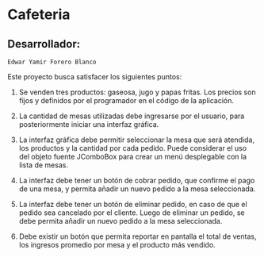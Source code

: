 # Cafeteria

## Desarrollador:
```
Edwar Yamir Forero Blanco

```

Este proyecto busca satisfacer los siguientes puntos:

1. Se venden tres productos: gaseosa, jugo y papas fritas. Los precios son fijos y definidos por
el programador en el código de la aplicación.

2. La cantidad de mesas utilizadas debe ingresarse por el usuario, para posteriormente iniciar
una interfaz gráfica.

3. La interfaz gráfica debe permitir seleccionar la mesa que será atendida, los productos y la
cantidad por cada pedido. Puede considerar el uso del objeto fuente JComboBox para crear
un menú desplegable con la lista de mesas.

4. La interfaz debe tener un botón de cobrar pedido, que confirme el pago de una mesa, y
permita añadir un nuevo pedido a la mesa seleccionada.

5. La interfaz debe tener un botón de eliminar pedido, en caso de que el pedido sea cancelado
por el cliente. Luego de eliminar un pedido, se debe permita añadir un nuevo pedido a la
mesa seleccionada.

6. Debe existir un botón que permita reportar en pantalla el total de ventas, los ingresos
promedio por mesa y el producto más vendido.
